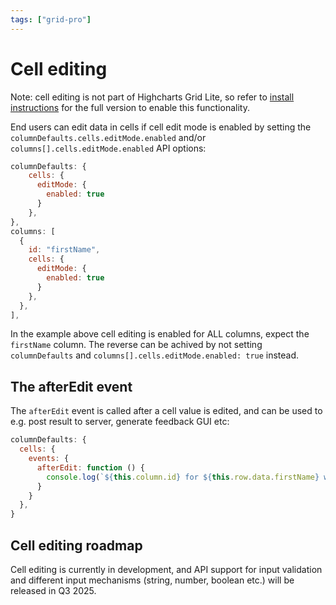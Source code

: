 ```yaml
---
tags: ["grid-pro"]
---
```


# Cell editing

Note: cell editing is not part of Highcharts Grid Lite, so refer to [install instructions](https://www.highcharts.com/docs/dashboards/grid-standalone) for the full version to enable this functionality.

End users can edit data in cells if cell edit mode is enabled by setting the `columnDefaults.cells.editMode.enabled` and/or `columns[].cells.editMode.enabled` API options:

```js
columnDefaults: {
    cells: {
      editMode: {
        enabled: true
      }
    },
},
columns: [
  {
    id: "firstName",
    cells: {
      editMode: {
        enabled: true
      }
    },
  },
],
```

In the example above cell editing is enabled for ALL columns, expect the `firstName` column. The reverse can be achived by not setting `columnDefaults` and `columns[].cells.editMode.enabled: true` instead.

## The afterEdit event

The `afterEdit` event is called after a cell value is edited, and can be used to e.g. post result to server, generate feedback GUI etc:

```js
columnDefaults: {
  cells: {
    events: {
      afterEdit: function () {
        console.log(`${this.column.id} for ${this.row.data.firstName} was updated to ${this.value}`);
      }
    }
  },
}
```

## Cell editing roadmap

Cell editing is currently in development, and API support for input validation and different input mechanisms (string, number, boolean etc.) will be released in Q3 2025.
